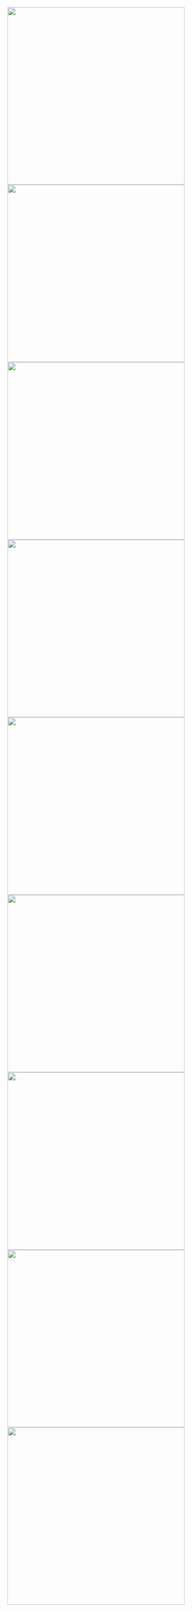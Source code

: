 <p>
<img    src="https://github.com/user-attachments/assets/fe125c36-b246-4e6b-8e66-d3a2113f1a13" height = 400 weidth = 180>
<img    src="https://github.com/user-attachments/assets/9f0ef314-57d5-412a-a7f5-d769b292e9a5" height = 400 weidth = 180>
<img    src="https://github.com/user-attachments/assets/feb3f21d-d8e1-4263-9523-d2cc640e7979" height = 400 weidth = 180>
<img    src="https://github.com/user-attachments/assets/aba0927b-a4d4-4889-94e6-3faed386e31b" height = 400 weidth = 180>
<img    src="https://github.com/user-attachments/assets/c205b062-6bf9-456a-827b-e34104f81540" height = 400 weidth = 180>
<img    src="https://github.com/user-attachments/assets/3bb6b79a-c5b0-4e90-9501-9f68cecf7e2d" height = 400 weidth = 180>
<img    src="https://github.com/user-attachments/assets/a68fee85-996f-49bf-b4f1-8b9fd3fb2ea3" height = 400 weidth = 180>
<img    src="https://github.com/user-attachments/assets/a08ba11f-db19-4bc2-a384-76841c5fb919" height = 400 weidth = 180>
<img    src="https://github.com/user-attachments/assets/5c874934-b601-408a-a33a-bc414668972c" height = 400 weidth = 180>
  
  
</p>


